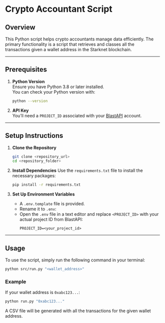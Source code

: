 # Crypto Accountant Script

## Overview

This Python script helps crypto accountants manage data efficiently. The primary functionality is a script that retrieves and classes all the transactions given a wallet address in the Starknet blockchain.

---

## Prerequisites

1. **Python Version**  
   Ensure you have Python 3.8 or later installed.  
   You can check your Python version with:

   ```bash
   python --version
   ```

2. **API Key**  
   You’ll need a `PROJECT_ID` associated with your [BlastAPI](https://blastapi.io/) account.

---

## Setup Instructions

1. **Clone the Repository**

   ```bash
   git clone <repository_url>
   cd <repository_folder>
   ```

2. **Install Dependencies**
   Use the `requirements.txt` file to install the necessary packages:

   ```bash
   pip install -r requirements.txt
   ```

3. **Set Up Environment Variables**
   - A `.env.template` file is provided.
   - Rename it to `.env`:
   - Open the `.env` file in a text editor and replace `<PROJECT_ID>` with your actual project ID from BlastAPI:
     ```plaintext
     PROJECT_ID=<your_project_id>
     ```

---

## Usage

To use the script, simply run the following command in your terminal:

```bash
python src/run.py "<wallet_address>"
```

### Example

If your wallet address is `0xabc123...`:

```bash
python run.py "0xabc123..."
```

A CSV file will be generated with all the transactions for the given wallet address.
